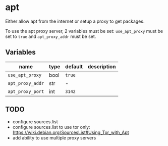 # apt

Either allow apt from the internet or setup a proxy to get packages.

To use the apt proxy server, 2 variables must be set: `use_apt_proxy` must be set to `true` and `apt_proxy_addr` must be set.

## Variables

| name             | type | default | description |
| ---              | ---  | ---     | ---         |
| `use_apt_proxy`  | bool | `true`  |             |
| `apt_proxy_addr` | str  | -       |             |
| `apt_proxy_port` | int  | `3142`  |             |

## TODO

- configure sources.list
- configure sources.list to use tor only: https://wiki.debian.org/SourcesList#Using_Tor_with_Apt
- add ability to use multiple proxy servers
